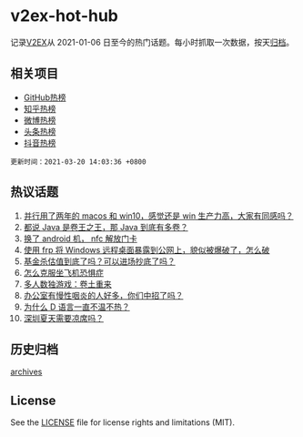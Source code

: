 # v2ex-hot-hub

 记录[V2EX](https://www.v2ex.com/)从 2021-01-06 日至今的热门话题。每小时抓取一次数据，按天[归档](archives)。
 
 ## 相关项目

- [GitHub热榜](https://github.com/snaildev/github-hot-hub)
- [知乎热榜](https://github.com/snaildev/zhihu-hot-hub)
- [微博热榜](https://github.com/snaildev/weibo-hot-hub)
- [头条热榜](https://github.com/snaildev/toutiao-hot-hub)
- [抖音热榜](https://github.com/snaildev/douyin-hot-hub)


 `更新时间：2021-03-20 14:03:36 +0800`

## 热议话题

1. [并行用了两年的 macos 和 win10，感觉还是 win 生产力高，大家有同感吗？](https://www.v2ex.com/t/763209)
1. [都说 Java 是卷王之王，那 Java 到底有多卷？](https://www.v2ex.com/t/763188)
1. [换了 android 机， nfc 解放门卡](https://www.v2ex.com/t/763203)
1. [使用 frp 将 Windows 远程桌面暴露到公网上，貌似被爆破了，怎么破](https://www.v2ex.com/t/763283)
1. [基金杀估值到底了吗？可以进场抄底了吗？](https://www.v2ex.com/t/763397)
1. [怎么克服坐飞机恐惧症](https://www.v2ex.com/t/763276)
1. [多人数独游戏：卷土重来](https://www.v2ex.com/t/763217)
1. [办公室有慢性咽炎的人好多，你们中招了吗？](https://www.v2ex.com/t/763250)
1. [为什么 D 语言一直不温不热？](https://www.v2ex.com/t/763257)
1. [深圳夏天需要凉席吗？](https://www.v2ex.com/t/763393)

## 历史归档

[archives](archives)

## License

See the [LICENSE](LICENSE) file for license rights and limitations (MIT).
